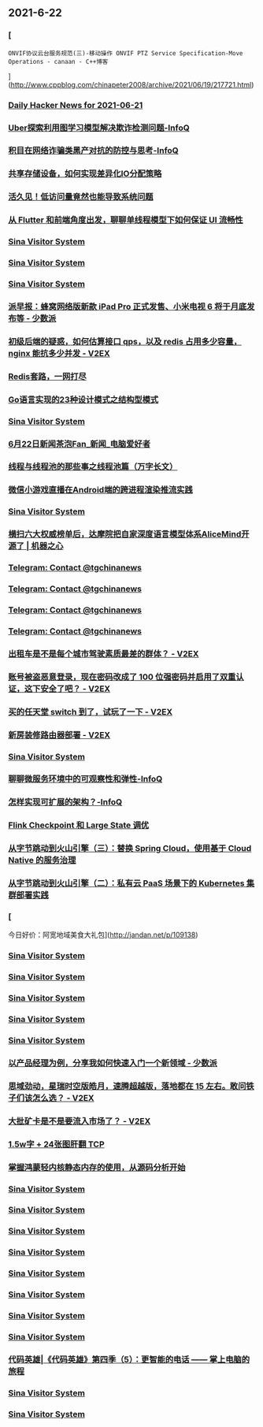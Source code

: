 
## 2021-6-22

### [
	ONVIF协议云台服务规范(三)-移动操作 ONVIF PTZ Service Specification-Move Operations - canaan - C++博客
](http://www.cppblog.com/chinapeter2008/archive/2021/06/19/217721.html)

### [Daily Hacker News for 2021-06-21](https://www.daemonology.net/hn-daily/2021-06-21.html)

### [Uber探索利用图学习模型解决欺诈检测问题-InfoQ](https://www.infoq.cn/article/fo4Co3jrmbo11GkUt0uD)

### [积目在网络诈骗类黑产对抗的防控与思考-InfoQ](https://www.infoq.cn/article/NDDZDl7PP8igZi2dKSeh)

### [共享存储设备，如何实现差异化IO分配策略](https://www.infoq.cn/article/eb83d545c950673b30d09c36b)

### [活久见！低访问量竟然也能导致系统问题](https://www.infoq.cn/article/a5f0b5e452000f3deab484dcf)

### [从 Flutter 和前端角度出发，聊聊单线程模型下如何保证 UI 流畅性](https://www.infoq.cn/article/1d06b6a472c6fd2414ba52d45)

### [Sina Visitor System](https://weibo.com/1715118170/KljSka4g1)

### [Sina Visitor System](https://weibo.com/1715118170/KljzAAdFn)

### [Sina Visitor System](https://weibo.com/1715118170/KljtWCU8y)

### [派早报：蜂窝网络版新款 iPad Pro 正式发售、小米电视 6 将于月底发布等 - 少数派](https://sspai.com/post/67356)

### [初级后端的疑惑，如何估算接口 qps，以及 redis 占用多少容量， nginx 能抗多少并发 - V2EX](https://www.v2ex.com/t/784806)

### [Redis套路，一网打尽](https://www.infoq.cn/article/4bdffc5a8f457f90cf51f95ae)

### [Go语言实现的23种设计模式之结构型模式](https://www.infoq.cn/article/2edd6c392198602e28faf95e3)

### [Sina Visitor System](https://weibo.com/1715118170/Klkgt7QDA)

### [6月22日新闻茶泡Fan_新闻_电脑爱好者](https://www.cfan.com.cn/2021/0622/135305.shtml)

### [线程与线程池的那些事之线程池篇（万字长文）](https://www.infoq.cn/article/480d2ec661be9a6ed128aa951)

### [微信小游戏直播在Android端的跨进程渲染推流实践](https://www.infoq.cn/article/b63927345faf0f57e069bd3fa)

### [Sina Visitor System](https://weibo.com/1715118170/KlkEFB2LY)

### [横扫六大权威榜单后，达摩院把自家深度语言模型体系AliceMind开源了 | 机器之心](https://www.jiqizhixin.com/articles/2021-06-22)

### [Telegram: Contact @tgchinanews](https://t.me/tgchinanews/1349)

### [Telegram: Contact @tgchinanews](https://t.me/tgchinanews/1348)

### [Telegram: Contact @tgchinanews](https://t.me/tgchinanews/1347)

### [Telegram: Contact @tgchinanews](https://t.me/tgchinanews/1346)

### [出租车是不是每个城市驾驶素质最差的群体？ - V2EX](https://www.v2ex.com/t/784977)

### [账号被盗恶意登录，现在密码改成了 100 位强密码并启用了双重认证，这下安全了吧？ - V2EX](https://www.v2ex.com/t/784949)

### [买的任天堂 switch 到了，试玩了一下 - V2EX](https://www.v2ex.com/t/784843)

### [新房装修路由器部署 - V2EX](https://www.v2ex.com/t/784814)

### [Sina Visitor System](https://weibo.com/5722964389/Kll2V3Z99)

### [聊聊微服务环境中的可观察性和弹性-InfoQ](https://www.infoq.cn/article/2RcybdzXo15EDA6NzHjE)

### [怎样实现可扩展的架构？-InfoQ](https://www.infoq.cn/article/2Lz2xwERI5O2BpPFYSwj)

### [Flink Checkpoint 和 Large State 调优](https://www.infoq.cn/article/9f1724aed87f0d702031deee1)

### [从字节跳动到火山引擎（三）：替换 Spring Cloud，使用基于 Cloud Native 的服务治理](https://www.infoq.cn/article/8062a35d680349a5ca364e36f)

### [从字节跳动到火山引擎（二）：私有云 PaaS 场景下的 Kubernetes 集群部署实践](https://www.infoq.cn/article/fbcb4e15472a517b858a76819)

### [
今日好价：阿宽地域美食大礼包](http://jandan.net/p/109138)

### [Sina Visitor System](https://weibo.com/1402400261/Kll9g6rGb)

### [Sina Visitor System](https://weibo.com/1402400261/Kll8ud7PF)

### [Sina Visitor System](https://weibo.com/1402400261/Kll7tiUco)

### [Sina Visitor System](https://weibo.com/1402400261/Kll6d0I2U)

### [Sina Visitor System](https://weibo.com/1715118170/Kll3i95gB)

### [以产品经理为例，分享我如何快速入门一个新领域 - 少数派](https://sspai.com/post/67015)

### [思域劲动，星瑞时空版皓月，速腾超越版，落地都在 15 左右。敢问铁子们该怎么选？ - V2EX](https://www.v2ex.com/t/784974)

### [大批矿卡是不是要流入市场了？ - V2EX](https://www.v2ex.com/t/784880)

### [1.5w字 + 24张图肝翻 TCP](https://www.infoq.cn/article/84998c291eb69b50fad90a132)

### [掌握鸿蒙轻内核静态内存的使用，从源码分析开始](https://www.infoq.cn/article/dc1b9374f283c0961949225d7)

### [Sina Visitor System](https://weibo.com/1402400261/Kllfbo7Bo)

### [Sina Visitor System](https://weibo.com/1402400261/Klldth4et)

### [Sina Visitor System](https://weibo.com/1402400261/Klld3zyZ9)

### [Sina Visitor System](https://weibo.com/1402400261/Kllbc5KOW)

### [Sina Visitor System](https://weibo.com/1402400261/Kll9QmDoG)

### [Sina Visitor System](https://weibo.com/1402400261/KlltsBfHA)

### [Sina Visitor System](https://weibo.com/1715118170/KllrHmXM1)

### [Sina Visitor System](https://weibo.com/1642628345/KllnrtliY)

### [代码英雄|《代码英雄》第四季（5）：更智能的电话 —— 掌上电脑的旅程](https://linux.cn/article-13509-1.html?utm_source=rss&utm_medium=rss)

### [Sina Visitor System](https://weibo.com/1402400261/KllE7oZeL)

### [Sina Visitor System](https://weibo.com/1402400261/KllAlFUad)
